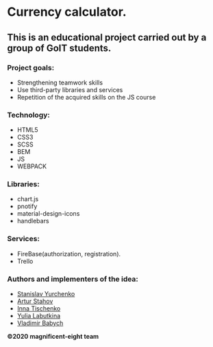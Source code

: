 # Currency calculator.

## This is an educational project carried out by a group of GoIT students.

### Project goals: 
- Strengthening teamwork skills
- Use third-party libraries and services
- Repetition of the acquired skills on the JS course

### Technology: 
- HTML5
- CSS3
- SCSS
- BEM
- JS
- WEBPACK

### Libraries: 
- chart.js
- pnotify
- material-design-icons
- handlebars

### Services: 
- FireBase(authorization, registration).
- Trello

### Authors and implementers of the idea: 
- [Stanislav Yurchenko](https://github.com/StanislavYurchenko)
- [Artur Stahov](https://github.com/ArturStahov)
- [Inna Tischenko](https://github.com/inna91)
- [Yulia Labutkina](https://github.com/YuliaLabutkina)
- [Vladimir Babych](https://github.com/vovababych)

**©2020 magnificent-eight team**

